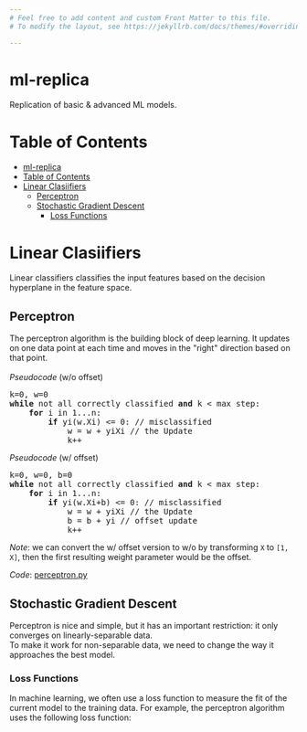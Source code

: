 ```yaml
---
# Feel free to add content and custom Front Matter to this file.
# To modify the layout, see https://jekyllrb.com/docs/themes/#overriding-theme-defaults

---
```


# ml-replica
Replication of basic &amp; advanced ML models.<br>

# Table of Contents
- [ml-replica](#ml-replica)
- [Table of Contents](#table-of-contents)
- [Linear Clasiifiers](#linear-clasiifiers)
  - [Perceptron](#perceptron)
  - [Stochastic Gradient Descent](#stochastic-gradient-descent)
    - [Loss Functions](#loss-functions)

# Linear Clasiifiers
Linear classifiers classifies the input features based on the decision hyperplane in the feature space.

## Perceptron
The perceptron algorithm is the building block of deep learning. It updates on one data point at each time and moves in the "right" direction based on that point. <br><br>
*Pseudocode* (w/o offset)
<pre>
k=0, w=0
<b>while</b> not all correctly classified <b>and</b> k < max step:
    <b>for</b> i in 1...n:
        <b>if</b> yi(w.Xi) <= 0: // misclassified
            w = w + yiXi // the Update
            k++
</pre>
*Pseudocode* (w/ offset)
<pre>
k=0, w=0, b=0
<b>while</b> not all correctly classified <b>and</b> k < max step:
    <b>for</b> i in 1...n:
        <b>if</b> yi(w.Xi+b) <= 0: // misclassified
            w = w + yiXi // the Update
            b = b + yi // offset update
            k++
</pre>
*Note*: we can convert the w/ offset version to w/o by transforming `X` to `[1, X]`, then the first resulting weight parameter would be the offset.

*Code*: [perceptron.py](https://github.com/xianglous/ml-replica/blob/main/Linear%20Classifiers/perceptron.py)

## Stochastic Gradient Descent
Perceptron is nice and simple, but it has an important restriction: it only converges on linearly-separable data. <br>
To make it work for non-separable data, we need to change the way it approaches the best model. 

### Loss Functions
In machine learning, we often use a loss function to measure the fit of the current model to the training data. For example, the perceptron algorithm uses the following loss function:
